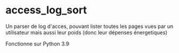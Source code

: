 # access_log_sort
Un parser de log d'acces, pouvant lister toutes les pages vues par un utilisateur mais aussi leur poids (donc leur dépenses énergetiques)

Fonctionne sur Python 3.9
